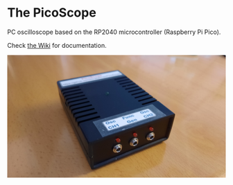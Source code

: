 # The PicoScope
PC oscilloscope based on the RP2040 microcontroller (Raspberry Pi Pico). 

Check <a href="https://github.com/AV-Martinez/PicoScope/wiki/Home">the Wiki</a> for documentation.

<img src="https://github.com/AV-Martinez/PicoScope/blob/main/Images/Final1.jpg">
